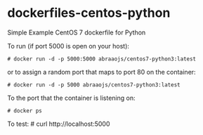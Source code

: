 dockerfiles-centos-python
=========================

Simple Example CentOS 7 dockerfile for Python

To run (if port 5000 is open on your host):

    # docker run -d -p 5000:5000 abraaojs/centos7-python3:latest

or to assign a random port that maps to port 80 on the container:

    # docker run -d -p 5000 abraaojs/centos7-python3:latest

To the port that the container is listening on:

    # docker ps

To test:
    # curl http://localhost:5000